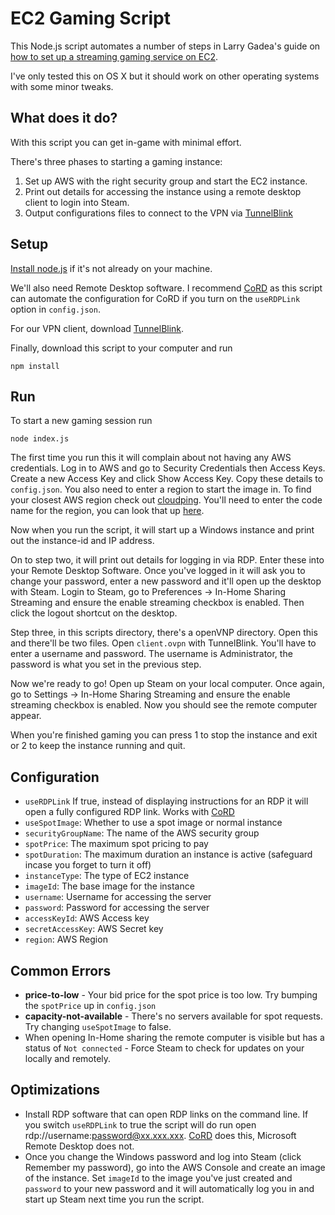 # EC2 Gaming Script

This Node.js script automates a number of steps in Larry Gadea's guide on [how to set up a streaming gaming service on EC2](http://lg.io/2015/07/05/revised-and-much-faster-run-your-own-highend-cloud-gaming-service-on-ec2.html).

I've only tested this on OS X but it should work on other operating systems with some minor tweaks.

## What does it do?

With this script you can get in-game with minimal effort.

There's three phases to starting a gaming instance:

1. Set up AWS with the right security group and start the EC2 instance.
2. Print out details for accessing the instance using a remote desktop client to login into Steam.
3. Output configurations files to connect to the VPN via [TunnelBlink](https://tunnelblick.net/)

## Setup

[Install node.js](http://coolestguidesontheplanet.com/installing-node-js-on-osx-10-10-yosemite/) if it's not already on your machine.

We'll also need Remote Desktop software. I recommend [CoRD](http://cord.sourceforge.net/) as this script can automate the configuration for CoRD if you turn on the `useRDPLink` option in `config.json`.

For our VPN client, download [TunnelBlink](https://tunnelblick.net/).

Finally, download this script to your computer and run

```npm install```

## Run

To start a new gaming session run

```node index.js```

The first time you run this it will complain about not having any AWS credentials. Log in to AWS and go to Security Credentials then Access Keys. Create a new Access Key and click Show Access Key. Copy these details to `config.json`. You also need to enter a region to start the image in. To find your closest AWS region check out [cloudping](http://www.cloudping.info/). You'll need to enter the code name for the region, you can look that up [here](http://docs.aws.amazon.com/AWSEC2/latest/UserGuide/using-regions-availability-zones.html).

Now when you run the script, it will start up a Windows instance and print out the instance-id and IP address.

On to step two, it will print out details for logging in via RDP. Enter these into your Remote Desktop Software. Once you've logged in it will ask you to change your password, enter a new password and it'll open up the desktop with Steam. Login to Steam, go to Preferences -> In-Home Sharing Streaming and ensure the enable streaming checkbox is enabled. Then click the logout shortcut on the desktop.

Step three, in this scripts directory, there's a openVNP directory. Open this and there'll be two files. Open `client.ovpn` with TunnelBlink. You'll have to enter a username and password. The username is Administrator, the password is what you set in the previous step.

Now we're ready to go! Open up Steam on your local computer. Once again, go to Settings -> In-Home Sharing Streaming and ensure the enable streaming checkbox is enabled. Now you should see the remote computer appear.

When you're finished gaming you can press 1 to stop the instance and exit or 2 to keep the instance running and quit.

## Configuration

* `useRDPLink` If true, instead of displaying instructions for an RDP it will open a fully configured RDP link. Works with [CoRD](http://cord.sourceforge.net/)
* `useSpotImage`: Whether to use a spot image or normal instance
* `securityGroupName`: The name of the AWS security group
* `spotPrice`: The maximum spot pricing to pay
* `spotDuration`: The maximum duration an instance is active (safeguard incase you forget to turn it off)
* `instanceType`: The type of EC2 instance
* `imageId`: The base image for the instance
* `username`: Username for accessing the server
* `password`: Password for accessing the server
* `accessKeyId`: AWS Access key
* `secretAccessKey`: AWS Secret key
* `region`: AWS Region

## Common Errors

* **price-to-low** - Your bid price for the spot price is too low. Try bumping the `spotPrice` up in `config.json`
* **capacity-not-available** - There's no servers available for spot requests. Try changing `useSpotImage` to false.
* When opening In-Home sharing the remote computer is visible but has a status of `Not connected` - Force Steam to check for updates on your locally and remotely.

## Optimizations

* Install RDP software that can open RDP links on the command line. If you switch `useRDPLink` to true the script will do run open rdp://username:password@xx.xxx.xxx. [CoRD](http://cord.sourceforge.net/) does this, Microsoft Remote Desktop does not.
* Once you change the Windows password and log into Steam (click Remember my password), go into the AWS Console and create an image of the instance. Set `imageId` to the image you've just created and `password` to your new password and it will automatically log you in and start up Steam next time you run the script.
